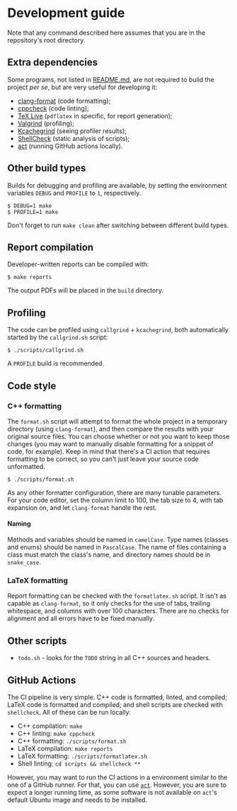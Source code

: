 # Development guide

Note that any command described here assumes that you are in the repository's root directory.

## Extra dependencies

Some programs, not listed in [README.md](README.md), are not required to build the project
*per se*, but are very useful for developing it:

- [clang-format](https://clang.llvm.org) (code formatting);
- [cppcheck](https://cppcheck.sourceforge.io/) (code linting);
- [TeX Live](https://www.tug.org/texlive/) (`pdflatex` in specific, for report generation);
- [Valgrind](https://valgrind.org/) (profiling);
- [Kcachegrind](https://invent.kde.org/sdk/kcachegrind) (seeing profiler results);
- [ShellCheck](https://www.shellcheck.net/) (static analysis of scripts);
- [act](https://nektosact.com) (running GitHub actions locally).

## Other build types

Builds for debugging and profiling are available, by setting the environment variables `DEBUG` and
`PROFILE` to `1`, respectively.

```console
$ DEBUG=1 make
$ PROFILE=1 make
```

Don't forget to run `make clean` after switching between different build types.

## Report compilation

Developer-written reports can be compiled with:

```console
$ make reports
```

The output PDFs will be placed in the `build` directory.

## Profiling

The code can be profiled using `callgrind` + `kcachegrind`, both automatically started by the
`callgrind.sh` script:

```console
$ ./scripts/callgrind.sh
```

A `PROFILE` build is recommended.

## Code style

### C++ formatting

The `format.sh` script will attempt to format the whole project in a temporary directory (using
`clang-format`), and then compare the results with your original source files. You can choose
whether or not you want to keep those changes (you may want to manually disable formatting for a
snippet of code, for example). Keep in mind that there's a CI action that requires formatting to be
correct, so you can't just leave your source code unformatted.

```console
$ ./scripts/format.sh
```

As any other formatter configuration, there are many tunable parameters. For your code editor,
set the column limit to 100, the tab size to 4, with tab expansion on, and let `clang-format`
handle the rest.

#### Naming

Methods and variables should be named in `camelCase`. Type names (classes and enums) should be named
in `PascalCase`. The name of files containing a class must match the class's name, and directory
names should be in `snake_case`.

### LaTeX formatting

Report formatting can be checked with the `formatlatex.sh` script. It isn't as capable as
`clang-format`, so it only checks for the use of tabs, trailing whitespace, and columns with over
100 characters. There are no checks for alignment and all errors have to be fixed manually.

## Other scripts

- `todo.sh` - looks for the `TODO` string in all C++ sources and headers.

## GitHub Actions

The CI pipeline is very simple. C++ code is formatted, linted, and compiled; LaTeX code is formatted
and compiled; and shell scripts are checked with `shellcheck`. All of these can be run locally:

 - C++ compilation: `make`
 - C++ linting: `make cppcheck`
 - C++ formatting: `./scripts/format.sh`
 - LaTeX compilation: `make reports`
 - LaTeX formatting: `./scripts/formatlatex.sh`
 - Shell linting: `cd scripts && shellcheck **`

However, you may want to run the CI actions in a environment similar to the one of a GitHub runner.
For that, you can use [`act`](https://nektosact.com). However, you are sure to expect a longer
running time, as some software is not available on `act`'s default Ubuntu image and needs to be
installed.
